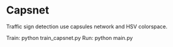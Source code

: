 # Capsnet
Traffic sign detection use capsules network and HSV colorspace.

Train: 			python train_capsnet.py
Run: 			python main.py

